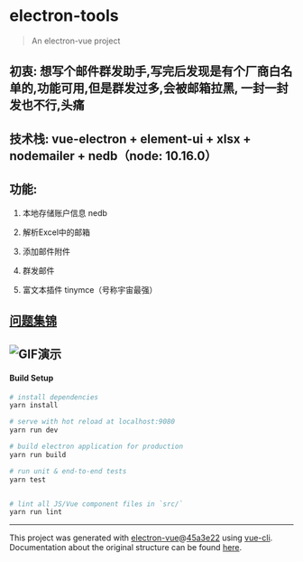 # electron-tools

> An electron-vue project

## 初衷: 想写个邮件群发助手,写完后发现是有个厂商白名单的,功能可用,但是群发过多,会被邮箱拉黑, 一封一封发也不行,头痛



## 技术栈: vue-electron + element-ui + xlsx + nodemailer + nedb（node: 10.16.0）



## 功能: 

1. 本地存储账户信息 nedb 

2. 解析Excel中的邮箱

3. 添加邮件附件

4. 群发邮件

5. 富文本插件 tinymce（号称宇宙最强）

   

## [问题集锦](https://segmentfault.com/a/1190000019487488)

## ![GIF演示](https://github.com/Nick-QI/electron-tools/blob/master/static/electron.gif?raw=true)

#### Build Setup

``` bash
# install dependencies
yarn install

# serve with hot reload at localhost:9080
yarn run dev

# build electron application for production
yarn run build

# run unit & end-to-end tests
yarn test


# lint all JS/Vue component files in `src/`
yarn run lint

```

---

This project was generated with [electron-vue](https://github.com/SimulatedGREG/electron-vue)@[45a3e22](https://github.com/SimulatedGREG/electron-vue/tree/45a3e224e7bb8fc71909021ccfdcfec0f461f634) using [vue-cli](https://github.com/vuejs/vue-cli). Documentation about the original structure can be found [here](https://simulatedgreg.gitbooks.io/electron-vue/content/index.html).
